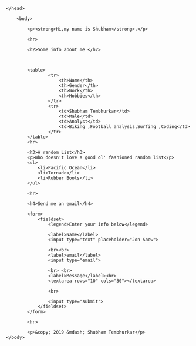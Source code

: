 
    
    </head>

        <body>
            
            <p><strong>Hi,my name is Shubham</strong>.</p>
            
            <hr>
            
            <h2>Some info about me </h2>
            
    
    
            <table>
                    <tr>
                        <th>Name</th>
                        <th>Gender</th>
                        <th>Work</th>
                        <th>Hobbies</th>
                    </tr>
                    <tr>
                        <td>Shubham Tembhurkar</td>
                        <td>Male</td>
                        <td>Analyst</td>
                        <td>Biking ,Football analysis,Surfing ,Coding</td>
                    </tr>
            </table>
            <hr>
            
            <h3>A random List</h3>
            <p>Who doesn't love a good ol' fashioned random list</p>
            <ul>
                <li>Pacific Ocean</li>
                <li>Tornado</li>
                <li>Rubber Boots</li>
            </ul>
            
            <hr>
            
            <h4>Send me an email</h4>
            
            <form>
                <fieldset>
                    <legend>Enter your info below</legend>
                
                    <label>Name</label>
                    <input type="text" placeholder="Jon Snow">
                
                    <br><br>
                    <label>email</label>
                    <input type="email">
                
                    <br> <br>
                    <label>Message</label><br>
                    <textarea rows="10" cols="30"></textarea>
                
                    <br>
                
                    <input type="submit">
                </fieldset>
            </form>
            
            <hr>
            
            <p>&copy; 2019 &mdash; Shubham Tembhurkar</p>
    </body>










